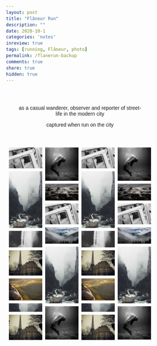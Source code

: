 ```yaml
---
layout: post
title: "Flâneur Run"
description: ""
date: 2020-10-1
categories: 'notes'
inreview: true
tags: [running, Flâneur, photo]
permalink: /flanerun-backup
comments: true
share: true
hidden: true
---
```


<style>
* {
  box-sizing: border-box;
}

body {
  margin: 0;
  font-family: Arial;
}

.header {
  text-align: center;
  padding: 32px;
}

.row {
  display: -ms-flexbox; /* IE10 */
  display: flex;
  -ms-flex-wrap: wrap; /* IE10 */
  flex-wrap: wrap;
  padding: 0 4px;
}

/* Create four equal columns that sits next to each other */
.column {
  -ms-flex: 25%; /* IE10 */
  flex: 25%;
  max-width: 25%;
  padding: 0 4px;
}

.column img {
  margin-top: 8px;
  vertical-align: middle;
  width: 100%;
}

/* Responsive layout - makes a two column-layout instead of four columns */
@media screen and (max-width: 800px) {
  .column {
    -ms-flex: 50%;
    flex: 50%;
    max-width: 50%;
  }
}

/* Responsive layout - makes the two columns stack on top of each other instead of next to each other */
@media screen and (max-width: 600px) {
  .column {
    -ms-flex: 100%;
    flex: 100%;
    max-width: 100%;
  }
}
</style>

<div class="header">
  <p>as a casual wanderer, observer and reporter of street-life in the modern city</p>
  <p>captured when run on the city</p>
</div>

<!-- Photo Grid -->
<div class="row"> 
  <div class="column">
    <img src="/images/gallery/wedding.jpg" style="width:100%">
    <img src="/images/gallery/rocks.jpg" style="width:100%">
    <img src="/images/gallery/falls2.jpg" style="width:100%">
    <img src="/images/gallery/paris.jpg" style="width:100%">
    <img src="/images/gallery/nature.jpg" style="width:100%">
    <img src="/images/gallery/mist.jpg" style="width:100%">
    <img src="/images/gallery/paris.jpg" style="width:100%">
  </div>
  <div class="column">
    <img src="/images/gallery/underwater.jpg" style="width:100%">
    <img src="/images/gallery/ocean.jpg" style="width:100%">
    <img src="/images/gallery/wedding.jpg" style="width:100%">
    <img src="/images/gallery/mountainskies.jpg" style="width:100%">
    <img src="/images/gallery/rocks.jpg" style="width:100%">
    <img src="/images/gallery/underwater.jpg" style="width:100%">
  </div>  
  <div class="column">
    <img src="/images/gallery/wedding.jpg" style="width:100%">
    <img src="/images/gallery/rocks.jpg" style="width:100%">
    <img src="/images/gallery/falls2.jpg" style="width:100%">
    <img src="/images/gallery/paris.jpg" style="width:100%">
    <img src="/images/gallery/nature.jpg" style="width:100%">
    <img src="/images/gallery/mist.jpg" style="width:100%">
    <img src="/images/gallery/paris.jpg" style="width:100%">
  </div>
  <div class="column">
    <img src="/images/gallery/underwater.jpg" style="width:100%">
    <img src="/images/gallery/ocean.jpg" style="width:100%">
    <img src="/images/gallery/wedding.jpg" style="width:100%">
    <img src="/images/gallery/mountainskies.jpg" style="width:100%">
    <img src="/images/gallery/rocks.jpg" style="width:100%">
    <img src="/images/gallery/underwater.jpg" style="width:100%">
  </div>
</div>